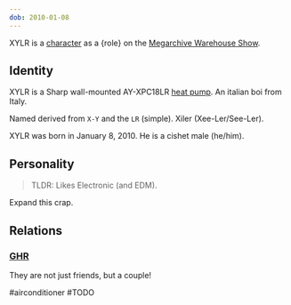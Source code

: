 ```yaml
---
dob: 2010-01-08
---
```

XYLR is a [character](Characters.md) as a {role} on the [Megarchive Warehouse Show](Megarchive%20Warehouse%20Show.md).
## Identity

XYLR is a Sharp wall-mounted AY-XPC18LR [heat pump](Air%20Conditioners.md). An italian boi from Italy. 

Named derived from `X-Y` and the `LR` (simple). Xiler (Xee-Ler/See-Ler).

XYLR was born in January 8, 2010. He is a cishet male (he/him).

## Personality

> TLDR: Likes Electronic (and EDM).

Expand this crap.
## Relations

### [GHR](GHR.md)

They are not just friends, but a couple!

#airconditioner #TODO 